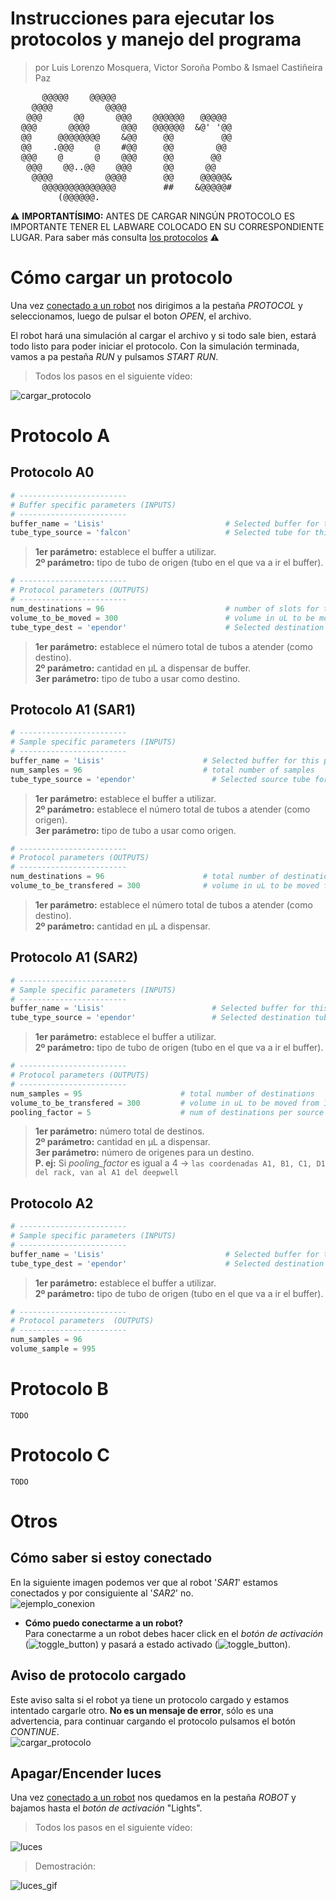 # Instrucciones para ejecutar los protocolos y manejo del programa
> por Luis Lorenzo Mosquera, Victor Soroña Pombo & Ismael Castiñeira Paz 
<pre>
      @@@@@    @@@@@                                                                               
    @@@@          @@@@                                                         
   @@@      @@      @@@    @@@@@@   @@@@@
  @@@      @@@@      @@@   @@@@@@  &amp;@&apos; &apos;@@
  @@     @@@@@@@@    &amp;@@     @@         @@
  @@    .@@@    @    #@@     @@        @@
  @@@    @      @    @@@     @@       @@
   @@@    @@..@@    @@@      @@      @@
    @@@@          @@@@       @@     @@@@@&amp;
      @@@@@@@@@@@@@@         ##    &amp;@@@@@#
         (@@@@@@.
</pre>

:warning: **IMPORTANTÍSIMO:** ANTES DE CARGAR NINGÚN PROTOCOLO ES IMPORTANTE TENER EL LABWARE COLOCADO EN SU CORRESPONDIENTE LUGAR. Para saber más consulta [los protocolos](chus_protocols.md) :warning:


# Cómo cargar un protocolo
Una vez [conectado a un robot](#conexion) nos dirigimos a la pestaña *PROTOCOL* y seleccionamos, luego de pulsar el boton *OPEN*, el archivo.

El robot hará una simulación al cargar el archivo y si todo sale bien, estará todo listo para poder iniciar el protocolo. Con la simulación terminada, vamos a pa pestaña *RUN* y pulsamos *START RUN*.  

> Todos los pasos en el siguiente vídeo:

![cargar_protocolo](img/protocol_instructions/cargar_protocolo.gif)


# Protocolo A

## Protocolo A0
```py
# ------------------------
# Buffer specific parameters (INPUTS)
# ------------------------
buffer_name = 'Lisis'                           # Selected buffer for this protocol
tube_type_source = 'falcon'                     # Selected tube for this protocol
```

> **1er parámetro:** establece el buffer a utilizar.  
**2º parámetro:** tipo de tubo de origen (tubo en el que va a ir el buffer).

```py
# ------------------------
# Protocol parameters (OUTPUTS)
# ------------------------
num_destinations = 96                           # number of slots for the destination rack
volume_to_be_moved = 300                        # volume in uL to be moved from 1 source to 1 destination
tube_type_dest = 'ependor'                      # Selected destination tube for this protocol
```

> **1er parámetro:** establece el número total de tubos a atender (como destino).  
**2º parámetro:** cantidad en µL a dispensar de buffer.  
**3er parámetro:** tipo de tubo a usar como destino.


## Protocolo A1 (SAR1)

```py
# ------------------------
# Sample specific parameters (INPUTS)
# ------------------------
buffer_name = 'Lisis'                      # Selected buffer for this protocol
num_samples = 96                           # total number of samples
tube_type_source = 'ependor'                 # Selected source tube for this protocol
```

> **1er parámetro:** establece el buffer a utilizar.  
**2º parámetro:** establece el número total de tubos a atender (como origen).  
**3er parámetro:** tipo de tubo a usar como origen.

```py
# ------------------------
# Protocol parameters (OUTPUTS)
# ------------------------
num_destinations = 96                      # total number of destinations
volume_to_be_transfered = 300              # volume in uL to be moved from 1 source to 1 destination
```

> **1er parámetro:** establece el número total de tubos a atender (como destino).  
**2º parámetro:** cantidad en µL a dispensar.


## Protocolo A1 (SAR2)

```py
# ------------------------
# Sample specific parameters (INPUTS)
# ------------------------
buffer_name = 'Lisis'                        # Selected buffer for this protocol
tube_type_source = 'ependor'                 # Selected destination tube for this protocol                        # Selected buffer for this protocol
```

> **1er parámetro:** establece el buffer a utilizar.  
**2º parámetro:** tipo de tubo de origen (tubo en el que va a ir el buffer).

```py
# ------------------------
# Protocol parameters (OUTPUTS)
# ------------------------
num_samples = 95                      # total number of destinations
volume_to_be_transfered = 300         # volume in uL to be moved from 1 source to 1 destination
pooling_factor = 5                    # num of destinations per source
```
> **1er parámetro:** número total de destinos.  
**2º parámetro:** cantidad en µL a dispensar.  
**3er parámetro:** número de origenes para un destino.  
**P. ej:** Si *pooling_factor* es igual a 4 -> `las coordenadas A1, B1, C1, D1 del rack, van al A1 del deepwell`


## Protocolo A2

```py
# ------------------------
# Sample specific parameters (INPUTS)
# ------------------------
buffer_name = 'Lisis'                           # Selected buffer for this protocol
tube_type_dest = 'ependor'                      # Selected destination tube for this protocol
```

> **1er parámetro:** establece el buffer a utilizar.  
**2º parámetro:** tipo de tubo de origen (tubo en el que va a ir el buffer).

```py
# ------------------------
# Protocol parameters  (OUTPUTS)
# ------------------------
num_samples = 96
volume_sample = 995
```

>


# Protocolo B

```
TODO
```

# Protocolo C

```
TODO
```

# Otros

<a id="conexion"></a>

## Cómo saber si estoy conectado
En la siguiente imagen podemos ver que al robot '*SAR1*' estamos conectados y por consiguiente al '*SAR2*' no.  
![ejemplo_conexion](img/protocol_instructions/ejemplo_conexion.png)
* **Cómo puedo conectarme a un robot?**  
Para conectarme a un robot debes hacer click en el *botón de activación* (![toggle_button](img/protocol_instructions/toggle_button_off.png)) y pasará a estado activado (![toggle_button](img/protocol_instructions/toggle_button_on.png)).

## **Aviso de protocolo cargado**
Este aviso salta si el robot ya tiene un protocolo cargado y estamos intentado cargarle otro. **No es un mensaje de error**, sólo es una advertencia, para continuar cargando el protocolo pulsamos el botón *CONTINUE*.  
![cargar_protocolo](img/protocol_instructions/warning_protocolo.png)

## Apagar/Encender luces

Una vez [conectado a un robot](#conexion) nos quedamos en la pestaña *ROBOT* y bajamos hasta el *botón de activación* "Lights".  

> Todos los pasos en el siguiente vídeo:

![luces](img/protocol_instructions/luces.gif)

> Demostración:

![luces_gif](img/protocol_instructions/luces_outside.gif)